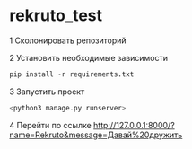 # rekruto_test

1 Сколонировать репозиторий


2 Установить необходимые зависимости   
```Python
pip install -r requirements.txt
```

3 Запустить проект   
```Python
<python3 manage.py runserver>
```


4 Перейти по ссылке http://127.0.0.1:8000/?name=Rekruto&message=Давай%20дружить
